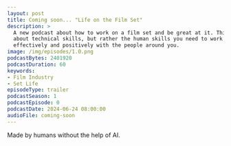 ```yaml
---
layout: post
title: Coming soon... "Life on the Film Set"
description: >
  A new podcast about how to work on a film set and be great at it. This is not 
  about technical skills, but rather the human skills you need to work 
  effectively and positively with the people around you.
image: /img/episodes/1.0.png
podcastBytes: 2401920
podcastDuration: 60
keywords:
- Film Industry
- Set Life
episodeType: trailer
podcastSeason: 1
podcastEpisode: 0
podcastDate: 2024-06-24 08:00:00
audioFile: coming-soon
---
```


Made by humans without the help of AI.